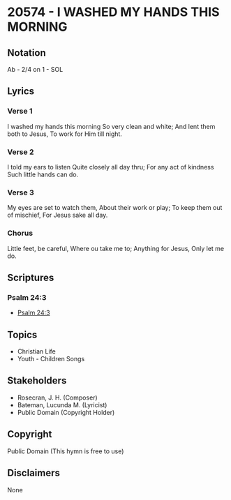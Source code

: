 # 20574 - I WASHED MY HANDS THIS MORNING

## Notation

Ab - 2/4 on 1 - SOL

## Lyrics

### Verse 1

I washed my hands this morning So very clean and white; And lent them both to Jesus, To work for Him till night.

### Verse 2

I told my ears to listen Quite closely all day thru; For any act of kindness Such little hands can do.

### Verse 3

My eyes are set to watch them, About their work or play; To keep them out of mischief, For Jesus sake all day.

### Chorus

Little feet, be careful, Where ou take me to; Anything for Jesus, Only let me do.


## Scriptures

### Psalm 24:3

- [Psalm 24:3](https://www.biblegateway.com/passage/?search=Psalm%2024%3A3)


## Topics

- Christian Life
- Youth - Children Songs

## Stakeholders

- Rosecran, J. H. (Composer)
- Bateman, Lucunda M. (Lyricist)
- Public Domain (Copyright Holder)

## Copyright

Public Domain
(This hymn is free to use)

## Disclaimers

None

